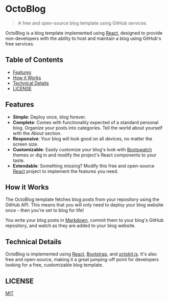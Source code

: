# OctoBlog

> A free and open-source blog template using GitHub services.

OctoBlog is a blog template implemented using [React](https://reactjs.org/), designed to provide non-developers with the ability to host and maintain a blog using GitHub's free services.

## Table of Contents

<!-- toc -->

- [Features](#features)
- [How it Works](#how-it-works)
- [Technical Details](#technical-details)
- [LICENSE](#license)

<!-- tocstop -->

## Features
- **Simple**: Deploy once, blog forever.
- **Complete**: Comes with functionality expected of a standard personal blog. Organize your posts into categories. Tell the world about yourself with the _About_ section.
- **Responsive**: Your blog will look good on all devices, no matter the screen size.
- **Customizable**: Easily customize your blog's look with [Bootswatch](https://bootswatch.com/) themes or dig in and modify the project's React components to your taste.
- **Extendable**: Something missing? Modify this free and open-source [React](https://reactjs.org/) project to implement the features you need.

## How it Works
The OctoBlog template fetches blog posts from your repository using the GitHub API. This means that you will only need to deploy your blog website once - then you're set to blog for life!

You write your blog posts in [Markdown](https://www.markdownguide.org/getting-started/), commit them to your blog's GitHub repository, and watch as they are added to your blog website.

## Technical Details
OctoBlog is implemented using [React](https://reactjs.org/), [Bootstrap](https://getbootstrap.com/), and [octokit.js](https://github.com/octokit/octokit.js). It's also free and open-source, making it a great jumping-off point for developers looking for a free, customizable blog template.

## LICENSE
[MIT](license)
